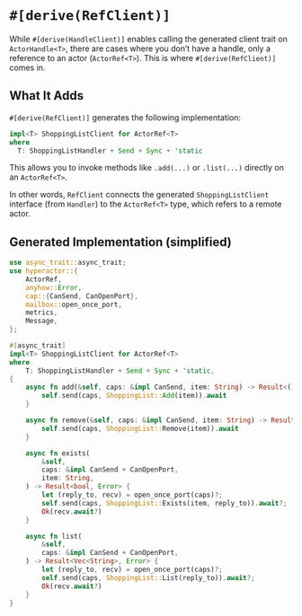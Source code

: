 # `#[derive(RefClient)]`

While `#[derive(HandleClient)]` enables calling the generated client trait on `ActorHandle<T>`, there are cases where you don’t have a handle, only a reference to an actor (`ActorRef<T>`). This is where `#[derive(RefClient)]` comes in.

## What It Adds

`#[derive(RefClient)]` generates the following implementation:
```rust
impl<T> ShoppingListClient for ActorRef<T>
where
  T: ShoppingListHandler + Send + Sync + 'static
```
This allows you to invoke methods like `.add(...)` or `.list(...)` directly on an `ActorRef<T>`.

In other words, `RefClient` connects the generated `ShoppingListClient` interface (from `Handler`) to the `ActorRef<T>` type, which refers to a remote actor.

## Generated Implementation (simplified)

```rust
use async_trait::async_trait;
use hyperactor::{
    ActorRef,
    anyhow::Error,
    cap::{CanSend, CanOpenPort},
    mailbox::open_once_port,
    metrics,
    Message,
};

#[async_trait]
impl<T> ShoppingListClient for ActorRef<T>
where
    T: ShoppingListHandler + Send + Sync + 'static,
{
    async fn add(&self, caps: &impl CanSend, item: String) -> Result<(), Error> {
        self.send(caps, ShoppingList::Add(item)).await
    }

    async fn remove(&self, caps: &impl CanSend, item: String) -> Result<(), Error> {
        self.send(caps, ShoppingList::Remove(item)).await
    }

    async fn exists(
        &self,
        caps: &impl CanSend + CanOpenPort,
        item: String,
    ) -> Result<bool, Error> {
        let (reply_to, recv) = open_once_port(caps)?;
        self.send(caps, ShoppingList::Exists(item, reply_to)).await?;
        Ok(recv.await?)
    }

    async fn list(
        &self,
        caps: &impl CanSend + CanOpenPort,
    ) -> Result<Vec<String>, Error> {
        let (reply_to, recv) = open_once_port(caps)?;
        self.send(caps, ShoppingList::List(reply_to)).await?;
        Ok(recv.await?)
    }
}
```
